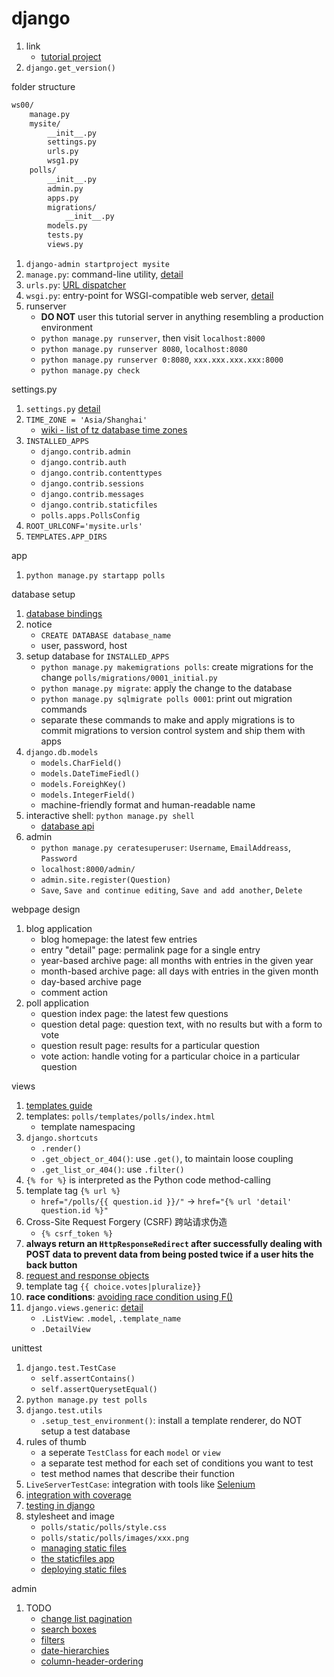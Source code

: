 # django

1. link
   * [tutorial project](https://docs.djangoproject.com/en/2.1/intro/tutorial01/)
2. `django.get_version()`

folder structure

```bash
ws00/
    manage.py
    mysite/
        __init__.py
        settings.py
        urls.py
        wsg1.py
    polls/
        __init__.py
        admin.py
        apps.py
        migrations/
            __init__.py
        models.py
        tests.py
        views.py
```

1. `django-admin startproject mysite`
2. `manage.py`: command-line utility, [detail](https://docs.djangoproject.com/en/2.1/ref/django-admin/)
3. `urls.py`: [URL dispatcher](https://docs.djangoproject.com/en/2.1/topics/http/urls/)
4. `wsgi.py`: entry-point for WSGI-compatible web server, [detail](https://docs.djangoproject.com/en/2.1/howto/deployment/wsgi/)
5. runserver
   * **DO NOT** user this tutorial server in anything resembling a production environment
   * `python manage.py runserver`, then visit `localhost:8000`
   * `python manage.py runserver 8080`, `localhost:8080`
   * `python manage.py runserver 0:8080`, `xxx.xxx.xxx.xxx:8000`
   * `python manage.py check`

settings.py

1. `settings.py` [detail](https://docs.djangoproject.com/en/2.1/topics/settings/)
2. `TIME_ZONE = 'Asia/Shanghai'`
   * [wiki - list of tz database time zones](https://en.wikipedia.org/wiki/List_of_tz_database_time_zones)
3. `INSTALLED_APPS`
   * `django.contrib.admin`
   * `django.contrib.auth`
   * `django.contrib.contenttypes`
   * `django.contrib.sessions`
   * `django.contrib.messages`
   * `django.contrib.staticfiles`
   * `polls.apps.PollsConfig`
4. `ROOT_URLCONF='mysite.urls'`
5. `TEMPLATES.APP_DIRS`

app

1. `python manage.py startapp polls`

database setup

1. [database bindings](https://docs.djangoproject.com/en/2.1/topics/install/#database-installation)
2. notice
   * `CREATE DATABASE database_name`
   * user, password, host
3. setup database for `INSTALLED_APPS`
   * `python manage.py makemigrations polls`: create migrations for the change `polls/migrations/0001_initial.py`
   * `python manage.py migrate`: apply the change to the database
   * `python manage.py sqlmigrate polls 0001`: print out migration commands
   * separate these commands to make and apply migrations is to commit migrations to version control system and ship them with apps
4. `django.db.models`
   * `models.CharField()`
   * `models.DateTimeFiedl()`
   * `models.ForeighKey()`
   * `models.IntegerField()`
   * machine-friendly format and human-readable name
5. interactive shell: `python manage.py shell`
   * [database api](https://docs.djangoproject.com/en/2.1/topics/db/queries/)
6. admin
   * `python manage.py ceratesuperuser`: `Username`, `EmailAddreass`, `Password`
   * `localhost:8000/admin/`
   * `admin.site.register(Question)`
   * `Save`, `Save and continue editing`, `Save and add another`, `Delete`

webpage design

1. blog application
   * blog homepage: the latest few entries
   * entry "detail" page: permalink page for a single entry
   * year-based archive page: all months with entries in the given year
   * month-based archive page: all days with entries in the given month
   * day-based archive page
   * comment action
2. poll application
   * question index page: the latest few questions
   * question detal page: question text, with no results but with a form to vote
   * question result page: results for a particular question
   * vote action: handle voting for a particular choice in a particular question

views

1. [templates guide](https://docs.djangoproject.com/en/2.1/topics/templates/)
2. templates: `polls/templates/polls/index.html`
   * template namespacing
3. `django.shortcuts`
   * `.render()`
   * `.get_object_or_404()`: use `.get()`, to maintain loose coupling
   * `.get_list_or_404()`: use `.filter()`
4. `{% for %}` is interpreted as the Python code method-calling
5. template tag `{% url %}`
   * `href="/polls/{{ question.id }}/"` -> `href="{% url 'detail' question.id %}"`
6. Cross-Site Request Forgery (CSRF) 跨站请求伪造
   * `{% csrf_token %}`
7. **always return an `HttpResponseRedirect` after successfully dealing with POST data to prevent data from being posted twice if a user hits the back button**
8. [request and response objects](https://docs.djangoproject.com/en/2.1/ref/request-response/)
9. template tag `{{ choice.votes|pluralize}}`
10. **race conditions**: [avoiding race condition using F()](https://docs.djangoproject.com/en/2.1/ref/models/expressions/#avoiding-race-conditions-using-f)
11. `django.views.generic`: [detail](https://docs.djangoproject.com/en/2.1/topics/class-based-views/)
    * `.ListView`: `.model`, `.template_name`
    * `.DetailView`

unittest

1. `django.test.TestCase`
   * `self.assertContains()`
   * `self.assertQuerysetEqual()`
2. `python manage.py test polls`
3. `django.test.utils`
   * `.setup_test_environment()`: install a template renderer, do NOT setup a test database
4. rules of thumb
   * a seperate `TestClass` for each `model` or `view`
   * a separate test method for each set of conditions you want to test
   * test method names that describe their function
5. `LiveServerTestCase`: integration with tools like [Selenium](https://www.seleniumhq.org/)
6. [integration with coverage](https://docs.djangoproject.com/en/2.1/topics/testing/advanced/#integration-with-coverage-py)
7. [testing in django](https://docs.djangoproject.com/en/2.1/topics/testing/)
8. stylesheet and image
   * `polls/static/polls/style.css`
   * `polls/static/polls/images/xxx.png`
   * [managing static files](https://docs.djangoproject.com/en/2.1/howto/static-files/)
   * [the staticfiles app](https://docs.djangoproject.com/en/2.1/ref/contrib/staticfiles/)
   * [deploying static files](https://docs.djangoproject.com/en/2.1/howto/static-files/deployment/)

admin

1. TODO
   * [change list pagination](https://docs.djangoproject.com/en/2.1/ref/contrib/admin/#django.contrib.admin.ModelAdmin.list_per_page)
   * [search boxes](https://docs.djangoproject.com/en/2.1/ref/contrib/admin/#django.contrib.admin.ModelAdmin.search_fields)
   * [filters](https://docs.djangoproject.com/en/2.1/ref/contrib/admin/#django.contrib.admin.ModelAdmin.list_filter)
   * [date-hierarchies](https://docs.djangoproject.com/en/2.1/ref/contrib/admin/#django.contrib.admin.ModelAdmin.date_hierarchy)
   * [column-header-ordering](https://docs.djangoproject.com/en/2.1/ref/contrib/admin/#django.contrib.admin.ModelAdmin.list_display)

